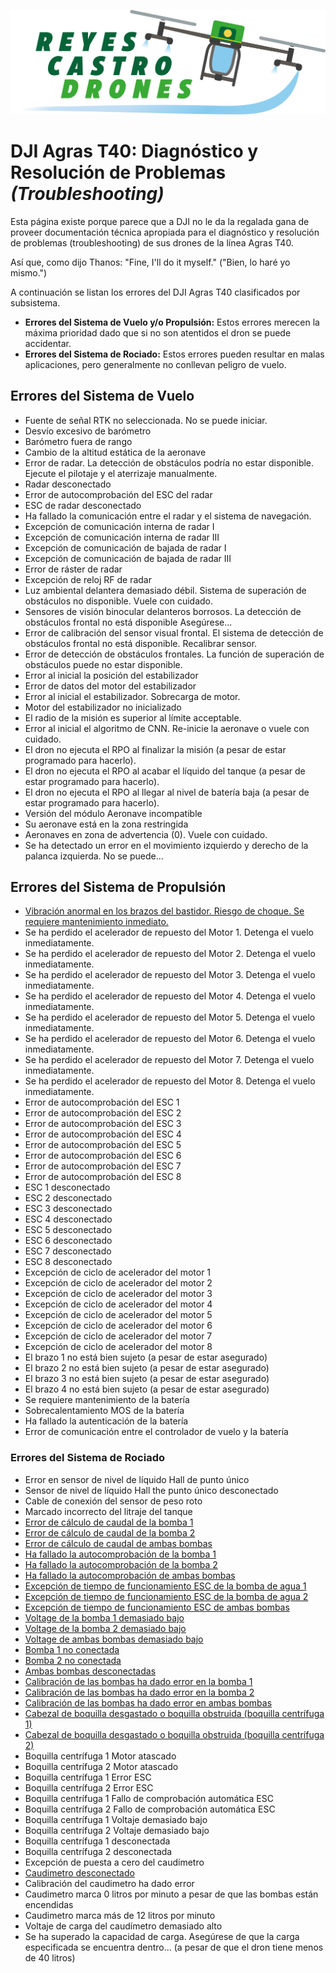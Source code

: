 ![Reyes Castro Drones](./Reyes-Castro-Drones_LOGO.png "Reyes Castro Drones")

# DJI Agras T40: Diagnóstico y Resolución de Problemas _(Troubleshooting)_

Esta página existe porque parece que a DJI no le da la regalada gana de proveer documentación técnica apropiada para el diagnóstico y resolución de problemas (troubleshooting) de sus drones de la línea Agras T40. 

Así que, como dijo Thanos: "Fine, I'll do it myself." ("Bien, lo haré yo mismo.")

A continuación se listan los errores del DJI Agras T40 clasificados por subsistema. 
* **Errores del Sistema de Vuelo y/o Propulsión:** Estos errores merecen la máxima prioridad dado que si no son atentidos el dron se puede accidentar.
* **Errores del Sistema de Rociado:** Estos errores pueden resultar en malas aplicaciones, pero generalmente no conllevan peligro de vuelo.

## Errores del Sistema de Vuelo
* Fuente de señal RTK no seleccionada. No se puede iniciar.
* Desvío excesivo de barómetro
* Barómetro fuera de rango
* Cambio de la altitud estática de la aeronave
* Error de radar. La detección de obstáculos podría no estar disponible. Ejecute el pilotaje y el aterrizaje manualmente.
* Radar desconectado
* Error de autocomprobación del ESC del radar
* ESC de radar desconectado
* Ha fallado la comunicación entre el radar y el sistema de navegación.
* Excepción de comunicación interna de radar I
* Excepción de comunicación interna de radar III
* Excepción de comunicación de bajada de radar I
* Excepción de comunicación de bajada de radar III
* Error de ráster de radar
* Excepción de reloj RF de radar
* Luz ambiental delantera demasiado débil. Sistema de superación de obstáculos no disponible. Vuele con cuidado.
* Sensores de visión binocular delanteros borrosos. La detección de obstáculos frontal no está disponible Asegúrese...
* Error de calibración del sensor visual frontal. El sistema de detección de obstáculos frontal no está disponible. Recalibrar sensor.
* Error de detección de obstáculos frontales. La función de superación de obstáculos puede no estar disponible.
* Error al inicial la posición del estabilizador
* Error de datos del motor del estabilizador
* Error al inicial el estabilizador. Sobrecarga de motor.
* Motor del estabilizador no inicializado
* El radio de la misión es superior al límite acceptable.
* Error al inicial el algoritmo de CNN. Re-inicie la aeronave o vuele con cuidado.
* El dron no ejecuta el RPO al finalizar la misión (a pesar de estar programado para hacerlo).
* El dron no ejecuta el RPO al acabar el líquido del tanque (a pesar de estar programado para hacerlo).
* El dron no ejecuta el RPO al llegar al nivel de batería baja (a pesar de estar programado para hacerlo).
* Versión del módulo Aeronave incompatible
* Su aeronave está en la zona restringida
* Aeronaves en zona de advertencia (0). Vuele con cuidado.
* Se ha detectado un error en el movimiento izquierdo y derecho de la palanca izquierda. No se puede...

## Errores del Sistema de Propulsión
* [Vibración anormal en los brazos del bastidor. Riesgo de choque. Se requiere mantenimiento inmediato.](./propulsion/vibracion-anormal.md)
* Se ha perdido el acelerador de repuesto del Motor 1. Detenga el vuelo inmediatamente.
* Se ha perdido el acelerador de repuesto del Motor 2. Detenga el vuelo inmediatamente.
* Se ha perdido el acelerador de repuesto del Motor 3. Detenga el vuelo inmediatamente.
* Se ha perdido el acelerador de repuesto del Motor 4. Detenga el vuelo inmediatamente.
* Se ha perdido el acelerador de repuesto del Motor 5. Detenga el vuelo inmediatamente.
* Se ha perdido el acelerador de repuesto del Motor 6. Detenga el vuelo inmediatamente.
* Se ha perdido el acelerador de repuesto del Motor 7. Detenga el vuelo inmediatamente.
* Se ha perdido el acelerador de repuesto del Motor 8. Detenga el vuelo inmediatamente.
* Error de autocomprobación del ESC 1
* Error de autocomprobación del ESC 2
* Error de autocomprobación del ESC 3
* Error de autocomprobación del ESC 4
* Error de autocomprobación del ESC 5
* Error de autocomprobación del ESC 6
* Error de autocomprobación del ESC 7
* Error de autocomprobación del ESC 8
* ESC 1 desconectado
* ESC 2 desconectado
* ESC 3 desconectado
* ESC 4 desconectado
* ESC 5 desconectado
* ESC 6 desconectado
* ESC 7 desconectado
* ESC 8 desconectado
* Excepción de ciclo de acelerador del motor 1
* Excepción de ciclo de acelerador del motor 2
* Excepción de ciclo de acelerador del motor 3
* Excepción de ciclo de acelerador del motor 4
* Excepción de ciclo de acelerador del motor 5
* Excepción de ciclo de acelerador del motor 6
* Excepción de ciclo de acelerador del motor 7
* Excepción de ciclo de acelerador del motor 8
* El brazo 1 no está bien sujeto (a pesar de estar asegurado)
* El brazo 2 no está bien sujeto (a pesar de estar asegurado)
* El brazo 3 no está bien sujeto (a pesar de estar asegurado)
* El brazo 4 no está bien sujeto (a pesar de estar asegurado)
* Se requiere mantenimiento de la batería
* Sobrecalentamiento MOS de la batería
* Ha fallado la autenticación de la batería
* Error de comunicación entre el controlador de vuelo y la batería

### Errores del Sistema de Rociado
* Error en sensor de nivel de líquido Hall de punto único
* Sensor de nivel de líquido Hall the punto único desconectado
* Cable de conexión del sensor de peso roto
* Marcado incorrecto del litraje del tanque
* [Error de cálculo de caudal de la bomba 1](./rociado/diagnostico-problemas-bombas.md)
* [Error de cálculo de caudal de la bomba 2](./rociado/diagnostico-problemas-bombas.md)
* [Error de cálculo de caudal de ambas bombas](./rociado/diagnostico-problemas-bombas.md)
* [Ha fallado la autocomprobación de la bomba 1](./rociado/diagnostico-problemas-bombas.md)
* [Ha fallado la autocomprobación de la bomba 2](./rociado/diagnostico-problemas-bombas.md)
* [Ha fallado la autocomprobación de ambas bombas](./rociado/diagnostico-problemas-bombas.md)
* [Excepción de tiempo de funcionamiento ESC de la bomba de agua 1](./rociado/diagnostico-problemas-bombas.md)
* [Excepción de tiempo de funcionamiento ESC de la bomba de agua 2](./rociado/diagnostico-problemas-bombas.md)
* [Excepción de tiempo de funcionamiento ESC de ambas bombas](./rociado/diagnostico-problemas-bombas.md)
* [Voltage de la bomba 1 demasiado bajo](./rociado/diagnostico-problemas-bombas.md)
* [Voltage de la bomba 2 demasiado bajo](./rociado/diagnostico-problemas-bombas.md)
* [Voltage de ambas bombas demasiado bajo](./rociado/diagnostico-problemas-bombas.md)
* [Bomba 1 no conectada](./rociado/diagnostico-problemas-bombas.md)
* [Bomba 2 no conectada](./rociado/diagnostico-problemas-bombas.md)
* [Ambas bombas desconectadas](./rociado/diagnostico-problemas-bombas.md)
* [Calibración de las bombas ha dado error en la bomba 1](./rociado/diagnostico-problemas-bombas.md)
* [Calibración de las bombas ha dado error en la bomba 2](./rociado/diagnostico-problemas-bombas.md)
* [Calibración de las bombas ha dado error en ambas bombas](./rociado/diagnostico-problemas-bombas.md)
* [Cabezal de boquilla desgastado o boquilla obstruida (boquilla centrífuga 1)](./rociado/cabezal-boquilla-desgastado.md)
* [Cabezal de boquilla desgastado o boquilla obstruida (boquilla centrífuga 2)](./rociado/cabezal-boquilla-desgastado.md)
* Boquilla centrífuga 1 Motor atascado
* Boquilla centrífuga 2 Motor atascado
* Boquilla centrífuga 1 Error ESC
* Boquilla centrífuga 2 Error ESC
* Boquilla centrífuga 1 Fallo de comprobación automática ESC
* Boquilla centrífuga 2 Fallo de comprobación automática ESC
* Boquilla centrífuga 1 Voltaje demasiado bajo
* Boquilla centrífuga 2 Voltaje demasiado bajo
* Boquilla centrífuga 1 desconectada
* Boquilla centrífuga 2 desconectada
* Excepción de puesta a cero del caudímetro
* [Caudimetro desconectado](./rociado/caudimetro-desconectado.md)
* Calibración del caudimetro ha dado error
* Caudimetro marca 0 litros por minuto a pesar de que las bombas están encendidas
* Caudimetro marca más de 12 litros por minuto
* Voltaje de carga del caudímetro demasiado alto
* Se ha superado la capacidad de carga. Asegúrese de que la carga especificada se encuentra dentro... (a pesar de que el dron tiene menos de 40 litros)
